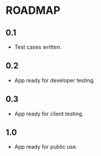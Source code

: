 ROADMAP
=======

0.1
---

* Test cases written.

0.2
---

* App ready for developer testing.

0.3
---

* App ready for client testing.

1.0
---

* App ready for public use.

